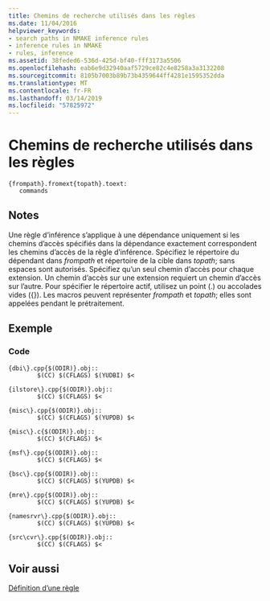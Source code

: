 ```yaml
---
title: Chemins de recherche utilisés dans les règles
ms.date: 11/04/2016
helpviewer_keywords:
- search paths in NMAKE inference rules
- inference rules in NMAKE
- rules, inference
ms.assetid: 38feded6-536d-425d-bf40-fff3173a5506
ms.openlocfilehash: eab6e9d32940aaf5729ce82c4e8258a3a3132208
ms.sourcegitcommit: 8105b7003b89b73b4359644ff4281e1595352dda
ms.translationtype: MT
ms.contentlocale: fr-FR
ms.lasthandoff: 03/14/2019
ms.locfileid: "57825972"
---
```

# <a name="search-paths-in-rules"></a>Chemins de recherche utilisés dans les règles

```
{frompath}.fromext{topath}.toext:
   commands
```

## <a name="remarks"></a>Notes

Une règle d’inférence s’applique à une dépendance uniquement si les chemins d’accès spécifiés dans la dépendance exactement correspondent les chemins d’accès de la règle d’inférence. Spécifiez le répertoire du dépendant dans *frompath* et répertoire de la cible dans *topath*; sans espaces sont autorisés. Spécifiez qu’un seul chemin d’accès pour chaque extension. Un chemin d’accès sur une extension requiert un chemin d’accès sur l’autre. Pour spécifier le répertoire actif, utilisez un point (.) ou accolades vides ({}). Les macros peuvent représenter *frompath* et *topath*; elles sont appelées pendant le prétraitement.

## <a name="example"></a>Exemple

### <a name="code"></a>Code

```
{dbi\}.cpp{$(ODIR)}.obj::
        $(CC) $(CFLAGS) $(YUDBI) $<

{ilstore\}.cpp{$(ODIR)}.obj::
        $(CC) $(CFLAGS) $<

{misc\}.cpp{$(ODIR)}.obj::
        $(CC) $(CFLAGS) $(YUPDB) $<

{misc\}.c{$(ODIR)}.obj::
        $(CC) $(CFLAGS) $<

{msf\}.cpp{$(ODIR)}.obj::
        $(CC) $(CFLAGS) $<

{bsc\}.cpp{$(ODIR)}.obj::
        $(CC) $(CFLAGS) $(YUPDB) $<

{mre\}.cpp{$(ODIR)}.obj::
        $(CC) $(CFLAGS) $(YUPDB) $<

{namesrvr\}.cpp{$(ODIR)}.obj::
        $(CC) $(CFLAGS) $(YUPDB) $<

{src\cvr\}.cpp{$(ODIR)}.obj::
        $(CC) $(CFLAGS) $<
```

## <a name="see-also"></a>Voir aussi

[Définition d’une règle](defining-a-rule.md)
